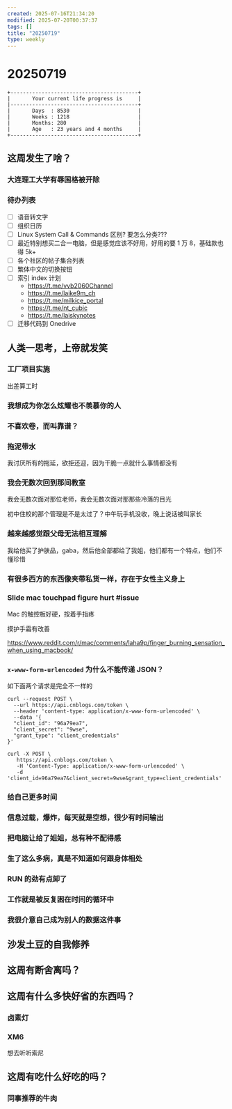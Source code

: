 ```yaml
---
created: 2025-07-16T21:34:20
modified: 2025-07-20T00:37:37
tags: []
title: "20250719"
type: weekly
---
```


# 20250719

```shell
+-----------------------------------------+
|       Your current life progress is     |
|-----------------------------------------+
|       Days  : 8530                      |
|       Weeks : 1218                      |
|       Months: 280                       |
|       Age   : 23 years and 4 months     |
+-----------------------------------------+
```

## 这周发生了啥？

### 大连理工大学有辱国格被开除

### 待办列表

- [ ] 语音转文字
- [ ] 组织日历
- [ ] Linux System Call & Commands 区别? 要怎么分类???
- [ ] 最近特别想买二合一电脑，但是感觉应该不好用，好用的要 1 万 8，基础款也得 5k+
- [ ] 各个社区的帖子集合列表
- [ ] 繁体中文的切换按钮
- [ ] 索引 index 计划
	- https://t.me/vvb2060Channel
	- https://t.me/laike9m_ch
	- https://t.me/milkice_portal
	- https://t.me/nt_cubic
	- https://t.me/laiskynotes
- [ ] 迁移代码到 Onedrive

## 人类一思考，上帝就发笑

### 工厂项目实施

出差算工时

### 我想成为你怎么炫耀也不羡慕你的人

### 不喜欢卷，而叫靠谱？

### 拖泥带水

我讨厌所有的拖延，欲拒还迎，因为干脆一点就什么事情都没有

### 我会无数次回到那间教室

我会无数次面对那位老师，我会无数次面对那那些冷落的目光

初中住校的那个管理是不是太过了？中午玩手机没收，晚上说话被叫家长

### 越来越感觉跟父母无法相互理解

我给他买了护肤品，gaba，然后他全部都给了我姐，他们都有一个特点，他们不懂珍惜

### 有很多西方的东西像夹带私货一样，存在于女性主义身上

### Slide mac touchpad figure hurt #issue

Mac 的触控板好硬，按着手指疼

摸护手霜有改善

https://www.reddit.com/r/mac/comments/laha9p/finger_burning_sensation_when_using_macbook/

### `x-www-form-urlencoded` 为什么不能传递 JSON？

如下面两个请求是完全不一样的

```shell
curl --request POST \
  --url https://api.cnblogs.com/token \
  --header 'content-type: application/x-www-form-urlencoded' \
  --data '{
  "client_id": "96a79ea7",
  "client_secret": "9wse",
  "grant_type": "client_credentials"
}'
```

```shell
curl -X POST \                                                             
   https://api.cnblogs.com/token \
   -H 'Content-Type: application/x-www-form-urlencoded' \
   -d 'client_id=96a79ea7&client_secret=9wse&grant_type=client_credentials'
```

### 给自己更多时间

### 信息过载，爆炸，每天就是空想，很少有时间输出

### 把电脑让给了姐姐，总有种不配得感

### 生了这么多病，真是不知道如何跟身体相处

### RUN 的劲有点卸了

### 工作就是被反复困在时间的循环中

### 我很介意自己成为别人的数据这件事

## 沙发土豆的自我修养

## 这周有断舍离吗？

## 这周有什么多快好省的东西吗？

### 卤素灯

### XM6

想去听听索尼

## 这周有吃什么好吃的吗？

### 同事推荐的牛肉
